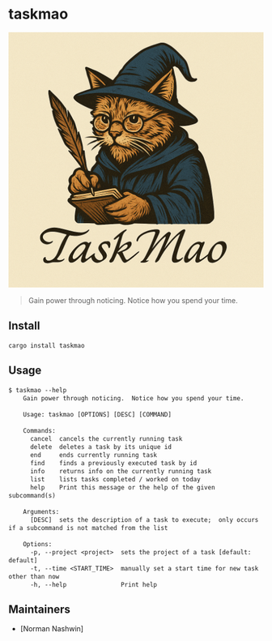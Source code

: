 # taskmao

<p align="center">
  <img src="assets/taskmao_logo.png" alt="TaskMao Logo" width="600"/>
</p>

> Gain power through noticing.  Notice how you spend your time.

## Install
```
cargo install taskmao
```

## Usage
```
$ taskmao --help
    Gain power through noticing.  Notice how you spend your time.

    Usage: taskmao [OPTIONS] [DESC] [COMMAND]

    Commands:
      cancel  cancels the currently running task
      delete  deletes a task by its unique id
      end     ends currently running task
      find    finds a previously executed task by id
      info    returns info on the currently running task
      list    lists tasks completed / worked on today
      help    Print this message or the help of the given subcommand(s)

    Arguments:
      [DESC]  sets the description of a task to execute;  only occurs if a subcommand is not matched from the list

    Options:
      -p, --project <project>  sets the project of a task [default: default]
      -t, --time <START_TIME>  manually set a start time for new task other than now
      -h, --help               Print help
```

## Maintainers
- [Norman Nashwin]

